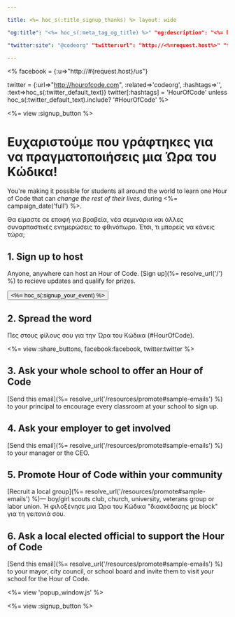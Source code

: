 ```yaml
---

title: <%= hoc_s(:title_signup_thanks) %> layout: wide

"og:title": "<%= hoc_s(:meta_tag_og_title) %>" "og:description": "<%= hoc_s(:meta_tag_og_description) %>" "og:image": "http://<%=request.host%>/images/hour-of-code-2014-video-thumbnail.jpg" "og:image:width": 1705 "og:image:height": 949 "og:url": "http://<%=request.host%>" "og:video": "https://youtube.googleapis.com/v/rH7AjDMz_dc"

"twitter:site": "@codeorg" "twitter:url": "http://<%=request.host%>" "twitter:title": "<%= hoc_s(:meta_tag_twitter_title) %>" "twitter:description": "<%= hoc_s(:meta_tag_twitter_description) %>" "twitter:image:src": "http://<%=request.host%>/images/hour-of-code-2014-video-thumbnail.jpg" "twitter:player": 'https://www.youtubeeducation.com/embed/rH7AjDMz_dc?iv_load_policy=3&rel=0&autohide=1&showinfo=0' "twitter:player:width": 1920 "twitter:player:height": 1080

---
```


<% facebook = {:u=>"http://#{request.host}/us"}

twitter = {:url=>"http://hourofcode.com", :related=>'codeorg', :hashtags=>'', :text=>hoc_s(:twitter_default_text)}
twitter[:hashtags] = 'HourOfCode' unless hoc_s(:twitter_default_text).include? '#HourOfCode' %>

<%= view :signup_button %>

# Ευχαριστούμε που γράφτηκες για να πραγματοποιήσεις μια Ώρα του Κώδικα!

You're making it possible for students all around the world to learn one Hour of Code that can *change the rest of their lives*, during <%= campaign_date('full') %>.

Θα είμαστε σε επαφή για βραβεία, νέα σεμινάρια και άλλες συναρπαστικές ενημερώσεις το φθινόπωρο. Έτσι, τι μπορείς να κάνεις τώρα;

## 1. Sign up to host

Anyone, anywhere can host an Hour of Code. [Sign up](%= resolve_url('/') %) to recieve updates and qualify for prizes.   


[<button><%= hoc_s(:signup_your_event) %></button>](<%= resolve_url('/') %>)

## 2. Spread the word

Πες στους φίλους σου για την Ώρα του Κώδικα (#HourOfCode).

<%= view :share_buttons, facebook:facebook, twitter:twitter %>

## 3. Ask your whole school to offer an Hour of Code

[Send this email](%= resolve_url('/resources/promote#sample-emails') %) to your principal to encourage every classroom at your school to sign up.

## 4. Ask your employer to get involved

[Send this email](%= resolve_url('/resources/promote#sample-emails') %) to your manager or the CEO.

## 5. Promote Hour of Code within your community

[Recruit a local group](%= resolve_url('/resources/promote#sample-emails') %)— boy/girl scouts club, church, university, veterans group or labor union. Ή φιλοξένησε μια Ώρα του Κώδικα "διασκέδασης με block" για τη γειτονιά σου.

## 6. Ask a local elected official to support the Hour of Code

[Send this email](%= resolve_url('/resources/promote#sample-emails') %) to your mayor, city council, or school board and invite them to visit your school for the Hour of Code.

<%= view 'popup_window.js' %>

<%= view :signup_button %>